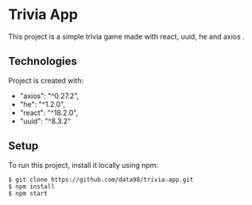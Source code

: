 # Trivia App

This project is a simple trivia game made with react, uuid, he and axios .

## Technologies

Project is created with:

- "axios": "^0.27.2",
- "he": "^1.2.0",
- "react": "^18.2.0",
- "uuid": "^8.3.2"

## Setup

To run this project, install it locally using npm:

```
$ git clone https://github.com/data98/trivia-app.git
$ npm install
$ npm start
```
